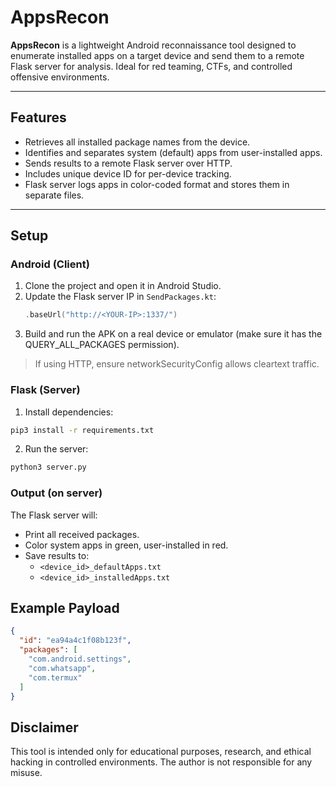 # AppsRecon

**AppsRecon** is a lightweight Android reconnaissance tool designed to enumerate installed apps on a target device and send them to a remote Flask server for analysis. Ideal for red teaming, CTFs, and controlled offensive environments.

---

## Features

- Retrieves all installed package names from the device.
- Identifies and separates system (default) apps from user-installed apps.
- Sends results to a remote Flask server over HTTP.
- Includes unique device ID for per-device tracking.
- Flask server logs apps in color-coded format and stores them in separate files.

---

## Setup

### Android (Client)

1. Clone the project and open it in Android Studio.
2. Update the Flask server IP in `SendPackages.kt`:
   ```kotlin
   .baseUrl("http://<YOUR-IP>:1337/")
   ```
3. Build and run the APK on a real device or emulator (make sure it has the QUERY_ALL_PACKAGES permission).
> If using HTTP, ensure networkSecurityConfig allows cleartext traffic.

### Flask (Server)

1. Install dependencies:
```bash
pip3 install -r requirements.txt
```

2. Run the server:
```bash
python3 server.py
```

### Output (on server)

The Flask server will:
- Print all received packages.
- Color system apps in green, user-installed in red.
- Save results to:
   - `<device_id>_defaultApps.txt`
   - `<device_id>_installedApps.txt`

## Example Payload

```json
{
  "id": "ea94a4c1f08b123f",
  "packages": [
    "com.android.settings",
    "com.whatsapp",
    "com.termux"
  ]
}
```

## Disclaimer

This tool is intended only for educational purposes, research, and ethical hacking in controlled environments. The author is not responsible for any misuse.
